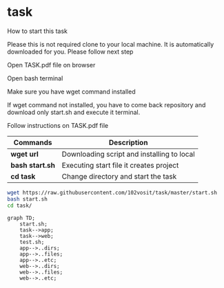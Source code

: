 # task

How to start this task

Please this is not required clone to your local machine. It is automatically downloaded for you. Please follow next step

Open TASK.pdf file on browser

Open bash terminal

Make sure you have wget command installed

If wget command not installed, you have to come back repository and download only start.sh and execute it terminal.

Follow instructions on TASK.pdf file

| Commands | Description |
|----------|----------|
| **wget url** | Downloading script and installing to local |
| **bash start.sh** | Executing start file it creates project |
| **cd task** | Change directory and start the task |


```bash
wget https://raw.githubusercontent.com/102vosit/task/master/start.sh
bash start.sh
cd task/
```

```mermaid
graph TD;
    start.sh;
    task-->app;
    task-->web;
    test.sh;
    app-->..dirs;
    app-->..files;
    app-->..etc;
    web-->..dirs;
    web-->..files;
    web-->..etc;
```
